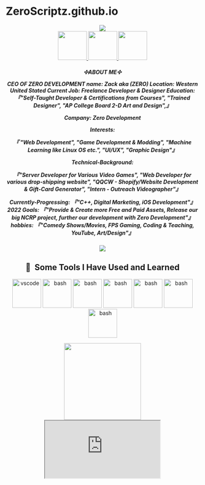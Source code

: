 # ZeroScriptz.github.io
<link rel="stylesheet" href="https://cdnjs.cloudflare.com/ajax/libs/font-awesome/4.7.0/css/font-awesome.min.css">

<!--
**ZeroScriptz/ZeroScriptz** is a ✨ _special_ ✨ repository because its `README.md` (this file) appears on your GitHub profile.

Here are some ideas to get you started:

- 🔭 I’m currently working on ...
- 🌱 I’m currently learning ...
- 👯 I’m looking to collaborate on ...
- 🤔 I’m looking for help with ...
- 💬 Ask me about ...
- 📫 How to reach me: ...
- 😄 Pronouns: ...
- ⚡ Fun fact: ...
-->
<div align = center>
<img src="https://capsule-render.vercel.app/api?type=waving&color=gradient&height=300&section=header&fontSize=90&text=Welcome🖥%!" />
</div>
<div align = center>
<a href="https://www.instagram.com/zacks.design/">
  <img height="75" src="https://img.icons8.com/neon/344/experimental-instagram-new-neon.png"/>
</a>
<a href="https://www.linkedin.com/in/zack-darnell-837596201/">
  <img height="75" src="https://img.icons8.com/3d-fluency/344/linkedin.png"/>
</a>
<a href="https://zerodev.info">
  <img height="75" src="https://img.icons8.com/fluency/344/internet.png"/>
</a>

<h5 align = center > ✣ABOUT ME✣

CEO OF ZERO DEVELOPMENT
name: Zack aka (ZERO)
Location: Western United Stated
Current Job: Freelance Developer & Designer
Education:
 『"Self-Taught Developer & Certifications from Courses",
    "Trained Designer",
    "AP College Board 2-D Art and Design",』
    
Company: Zero Development

Interests:

 『 "Web Development",
    "Game Development & Modding",
    "Machine Learning like Linux OS etc.",
    "UI/UX",
    "Graphic Design"』
    
Technical-Background:

『"Server Developer for Various Video Games",
    "Web Developer for various drop-shipping website",
    "QQCW - Shopify/Website Development & Gift-Card Generator",
    "Intern - Outreach Videographer"』
  
Currently-Progressing: 『"C++, Digital Marketing, iOS Development"』  
2022 Goals: 『"Provide & Create more Free and Paid Assets, Release our big NCRP project, further our development with Zero Development"』
hobbies: 『"Comedy Shows/Movies, FPS Gaming, Coding & Teaching, YouTube, Art/Design"』

</h5>


<img src="https://raw.githubusercontent.com/thepiyushmalhotra/thepiyushmalhotra/06eafd3aa63e8d0d41ed08717d3905ef064e460b/github-contribution-grid-snake.svg"/>
<h2> 🚀 &nbsp;Some Tools I Have Used and Learned</h2>
<p align="center">
<img src="https://img.icons8.com/nolan/344/html-5.png" alt="vscode" width="75" height="75"/>
<img src="https://img.icons8.com/nolan/344/html-filetype.png" alt="bash" width="75" height="75"/>
<img src="https://img.icons8.com/nolan/344/sql.png" alt="bash" width="75" height="75"/>
<img src="https://img.icons8.com/nolan/452/js.png" alt="bash" width="75" height="75"/>
<img src="https://img.icons8.com/nolan/452/json.png" alt="bash" width="75" height="75"/>
<img src="https://img.icons8.com/nolan/452/css-filetype.png" alt="bash" width="75" height="75"/>
<img src="https://img.icons8.com/external-others-iconmarket/344/external-lua-file-types-others-iconmarket-2.png" alt="bash" width="75" height="75"/>
</p>

<img height="200" width="200" src="https://i.imgur.com/g1rn3bz.png"/>
<iframe src="https://github-readme-stats.vercel.app/api?username=zeroscriptz&theme=nightowl&show_icons=true" title="description"></iframe>

</div>





